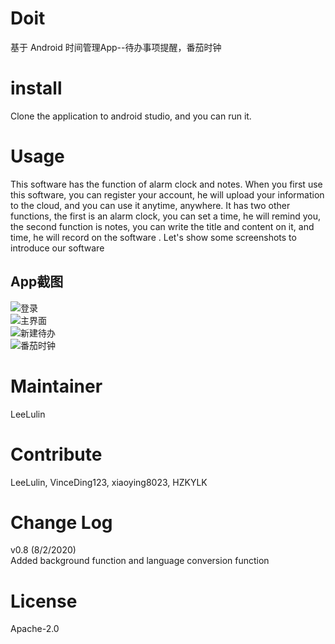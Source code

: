 # Doit 
基于 Android 时间管理App--待办事项提醒，番茄时钟
# install  
Clone the application to android studio, and you can run it.  
# Usage  
This software has the function of alarm clock and notes. When you first use this software, you can register your account, he will upload your information to the cloud, and you can use it anytime, anywhere. It has two other functions, the first is an alarm clock, you can set a time, he will remind you, the second function is notes, you can write the title and content on it, and time, he will record on the software . Let's show some screenshots to introduce our software
## App截图
![登录](https://github.com/LeeLulin/ToDoList/blob/master/pic/device-2018-09-27-200612.png)    
![主界面](https://github.com/LeeLulin/ToDoList/blob/master/pic/device-2018-09-27-201432.png)  
![新建待办](https://github.com/LeeLulin/ToDoList/blob/master/pic/device-2018-09-28-190951.png)   
![番茄时钟](https://github.com/LeeLulin/ToDoList/blob/master/pic/device-2018-09-27-201607.png)     
# Maintainer
LeeLulin
# Contribute
LeeLulin, VinceDing123, xiaoying8023, HZKYLK
# Change Log  
v0.8 (8/2/2020)  
Added background function and language conversion function  
# License  
Apache-2.0  
